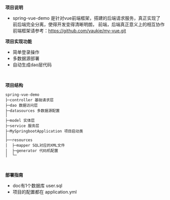 **项目说明** 
- spring-vue-demo 是针对vue前端框架，搭建的后端请求服务，真正实现了前后端完全分离，使得开发变得清晰明朗，
前端，后端真正意义上的相互协作
前端框架请参考：https://github.com/yaukie/my-vue.git

**项目实现功能**
- 简单登录操作
- 多数据源部署
- 自动生成dao层代码
<br> 

**项目结构** 
```
spring-vue-demo
├─controller 基础请求层
├─dao 数据访问层
├─datasources 多数据源配置
│ 
├─model 实体层
├─service 服务层
├─MySpringbootApplication 项目启动类
│  
├──resources 
│  ├─mapper SQL对应的XML文件
│  ├─generator 代码机配置
│  └─

```
<br> 
 
**部署指南**
- doc有1个数据库
    user.sql 
- 项目的配置都在 application.yml 



